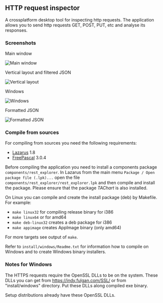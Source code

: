 ## HTTP request inspector

A crossplatform desktop tool for inspecting http requests.
The application allows you to send http requests GET, POST, PUT, etc and
analyse its responses.

### Screenshots

Main window

![Main window](https://raw.githubusercontent.com/skoro/http_inspector/master/docs/screenshots/Screenshot_0.4-xfce-json.png)

Vertical layout and filtered JSON

![Vertical layout](https://raw.githubusercontent.com/skoro/http_inspector/master/docs/screenshots/Screenshot_0.4-xfce-hor_layout_filtered.png)

Windows

![Windows](https://raw.githubusercontent.com/skoro/http_inspector/master/docs/screenshots/Screenshot_0.4-win-json-tree.png)

Formatted JSON

![Formatted JSON](https://raw.githubusercontent.com/skoro/http_inspector/master/docs/screenshots/Screenshot_0.4-win-json-formatted.png)

### Compile from sources

For compiling from sources you need the following requirements:
- [Lazarus](http://www.lazarus-ide.org/) 1.8
- [FreePascal](https://www.freepascal.org/) 3.0.4

Before compiling the application you need to install a components package
`components/rest_explorer`. In Lazarus from the main menu
`Package / Open package file (.lpk)...` open the file
`components/rest_explorer/rest_explorer.lpk` and then compile and install the
package.
Please ensure that the package *TAChart* is also installed.

On Linux you can compile and create the install package (deb) by Makefile.
For example:
- `make linux32` for compiling release binary for i386
- `make linux64` or for amd64
- `make deb-linux32` creates a deb package for i386
- `make appimage` creates AppImage binary (only amd64)

For more targets see output of `make`.

Refer to `install/windows/Readme.txt` for information how to compile on
Windows and to create Windows binary installers.

### Notes for Windows

The HTTPS requests require the OpenSSL DLLs to be on the system. These DLLs
you can get from https://indy.fulgan.com/SSL/ or from "install/windows"
directory. Put these DLLs along compiled exe binary.

Setup distributions already have these OpenSSL DLLs.
